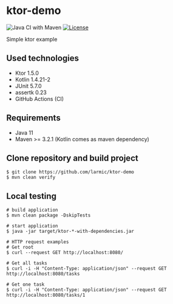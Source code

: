 # ktor-demo

![Java CI with Maven](https://github.com/larmic/ktor-demo/workflows/Java%20CI%20with%20Maven/badge.svg)
[![License](https://img.shields.io/badge/License-Apache%202.0-blue.svg)](https://opensource.org/licenses/Apache-2.0)

Simple ktor example

## Used technologies

* Ktor 1.5.0
* Kotlin 1.4.21-2
* JUnit 5.7.0
* assertk 0.23
* GitHub Actions (CI)

## Requirements

* Java 11
* Maven >= 3.2.1 (Kotlin comes as maven dependency)

## Clone repository and build project

```ssh
$ git clone https://github.com/larmic/ktor-demo
$ mvn clean verify
```

## Local testing

```ssh
# build application
$ mvn clean package -DskipTests

# start application
$ java -jar target/ktor-*-with-dependencies.jar

# HTTP request examples
# Get root
$ curl --request GET http://localhost:8080/

# Get all tasks
$ curl -i -H "Content-Type: application/json" --request GET http://localhost:8080/tasks

# Get one task   
$ curl -i -H "Content-Type: application/json" --request GET http://localhost:8080/tasks/1      
```